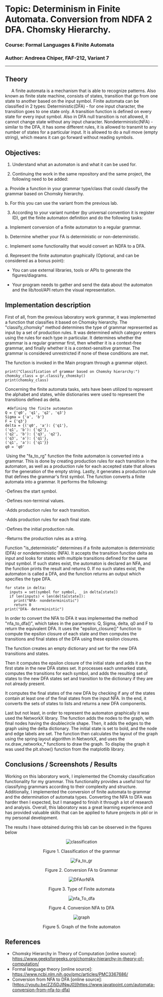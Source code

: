 # Topic: Determinism in Finite Automata. Conversion from NDFA 2 DFA. Chomsky Hierarchy.

### Course: Formal Languages & Finite Automata

### Author: Andreea Chiper, FAF-212, Variant 7

------------------------------------------------------------------------

## Theory

   A finite automata is a mechanism that is able to recognize patterns. Also known as finite state machine, consists of states, transition that go from one state to another based on the input symbol.
Finite automata can be classified in 2 types:
Deterministic(DFA) - for one input character, the transition goes to one state only. A transition function is defined on every state for every input symbol. Also in DFA null transition is not allowed, it cannot change state without any input character.
Nondeterministic(NFA) - similar to the DFA, it has some different rules, it is allowed to transmit to any number of states for a particular input. It is allowed to do a null move (empty string), which means it can go forward without reading symbols.


## Objectives:

1.  Understand what an automaton is and what it can be used for.

2.  Continuing the work in the same repository and the same project, the following need to be added: 

a. Provide a function in your grammar type/class that could classify the grammar based on Chomsky hierarchy.

b. For this you can use the variant from the previous lab.

3. According to your variant number (by universal convention it is register ID), get the finite automaton definition and do the following tasks:

a. Implement conversion of a finite automaton to a regular grammar.

b. Determine whether your FA is deterministic or non-deterministic.

c. Implement some functionality that would convert an NDFA to a DFA.

d. Represent the finite automaton graphically (Optional, and can be considered as a bonus point):

- You can use external libraries, tools or APIs to generate the figures/diagrams.

- Your program needs to gather and send the data about the automaton and the lib/tool/API return the visual representation.



## Implementation description
First of all, from the previous laboratory work grammar, it was implemented a function that classifies it based on Chomsky hierarchy. The "classify_chomsky" method determines the type of grammar represented as input by a set of production rules. It was determined which category enters using the rules for each type in particular. 
It determines whether the grammar is a regular grammar first, then whether it is a context-free grammar, and finally whether it is a context-sensitive grammar. The grammar is considered unrestricted if none of these conditions are met.

The function is invoked in the Main program through a grammar object.
```
print("Classification of grammar based on Chomsky hierarchy:")
chomsky_class = gr.classify_chomsky()
print(chomsky_class)
```
Concerning the finite automata tasks, sets have been utilized to represent the alphabet and states, while distionaries were used to represent the transitions defined as delta.

```
 #defining the finite automaton
Q = {'q0', 'q1', 'q2', 'q3'}
Sigma = {'a', 'b'}
F = {'q3'}
delta = {('q0', 'a'): {'q1'},
('q1', 'b'): {'q2'},
('q2', 'b'): {'q3', 'q2'},
('q3', 'a'): {'q1'},
('q1', 'a'): {'q1'}}
q0 = 'q0'
```
 Using the "fa_to_rg" function the finite automaton is converted into a grammar. This is done by creating production rules for each transition in the automaton, as well as a production rule for each accepted state that allows for the generation of the empty string. Lastly, it generates a production rule that defines the grammar's first symbol.
 The function converts a finite automata into a grammar. It performs the following:
 
-Defines the start symbol.

-Defines non-terminal values.

-Adds production rules for each transition.

-Adds production rules for each final state.

-Defines the initial production rule.

-Returns the production rules as a string.

Function "is_deterministic" determines if a finite automaton is deterministic (DFA) or nondeterministic (NFA). It accepts the transition function delta as input and looks for states with multiple transitions defined for the same input symbol. 
If such states exist, the automaton is declared an NFA, and the function prints the result and returns 0. If no such states exist, the automaton is called a DFA, and the function returns an output which specifies the type DFA.

```
for state in delta:
  inputs = set(symbol for symbol, _ in delta[state])
  if len(inputs) < len(delta[state]):
    print("NFA- nondeterministic")
    return 0
print("DFA- deterministic")
```

In order to convert the NFA to DFA it was implemented the method "nfa_to_dfa()", which takes in the parameters: Q, Sigma, delta, q0 and F to return the equivalent DFA. It uses the "epsilon_closure()" function to compute the epsilon closure of each state and then computes the transitions and final states of the DFA using these epsilon closures.

The function creates an empty dictionary and set for the new DFA transitions and states. 

Then it computes the epsilon closure of the initial state and adds it as the first state in the new DFA states set. It processes each unmarked state, computes the transitions for each symbol, and adds the resulting set of states to the new DFA states set and transition to the dictionary if they are not already present. 

It computes the final states of the new DFA by checking if any of the states contain at least one of the final states from the input NFA. In the end, it converts the sets of states to lists and returns a new DFA components.

Last but not least, in order to represent the automaton graphically it was used the NetworkX library.
The function adds the nodes to the graph, with final nodes having the doublecircle shape. Then, it adds the edges to the graph using the delta dictionary. The initial state is set to bold, and the node and edge labels are set. The function then calculates the layout of the graph using the spring layout algorithm in NetworkX, and uses the nx.draw_networkx_* functions to draw the graph. To display the graph it was used the plt.show() function from the matplotlib library.

## Conclusions / Screenshots / Results
Working on this laboratory work, I implemented the Chomsky classification functionality for my grammar. This functionality provides a useful tool for classifying grammars according to their complexity and structure. Additionally, I implemented the conversion of finite automata to grammar and the determination of automata types. 
Converting the NFA to DFA was harder then I expected, but I managed to finish it through a lot of research and analysis.  Overall, this laboratory was a great learning experience and has provided valuable skills that can be applied to future projects in pbl or in my personal development.

The results I have obtained during this lab can be observed in the figures below
<div align="center">
  
![classification](https://user-images.githubusercontent.com/84787381/223276285-fa793134-9d97-4058-a570-29d532309aed.png)

Figure 1. Classification of the grammar</div>

<div align="center">

![Fa_to_gr](https://user-images.githubusercontent.com/84787381/223276541-fe77d417-c1b7-4588-9dad-63543db4095c.png)

Figure 2. Conversion FA to Grammar</div>
  
<div align="center">
  
![DFAorNFA](https://user-images.githubusercontent.com/84787381/223276609-ea8328f0-602e-47c5-be2d-f4c516e8f668.png)

Figure 3. Type of Finite automata</div>

  <div align="center">
    
![nfa_To_dfa](https://user-images.githubusercontent.com/84787381/223276651-00b1197b-a9ac-4035-9a7b-b9cce8a958b0.png)

Figure 4. Conversion NFA to DFA</div>

 <div align="center">
  
![graph](https://user-images.githubusercontent.com/84787381/223277700-208757fd-2a3d-4055-9f2a-f3d0d0d2da59.png)

Figure 5. Graph of the finite automaton</div>


## References
-   Chomsky Hierarchy in Theory of Computation [online source]: https://www.geeksforgeeks.org/chomsky-hierarchy-in-theory-of-computation/
-   Formal language theory [online source]: https://www.ncbi.nlm.nih.gov/pmc/articles/PMC3367686/
-   Conversion from NFA to DFA [online source]: [https://youtu.be/ZZi5DJINwJ0](https://www.javatpoint.com/automata-conversion-from-nfa-to-dfa)
